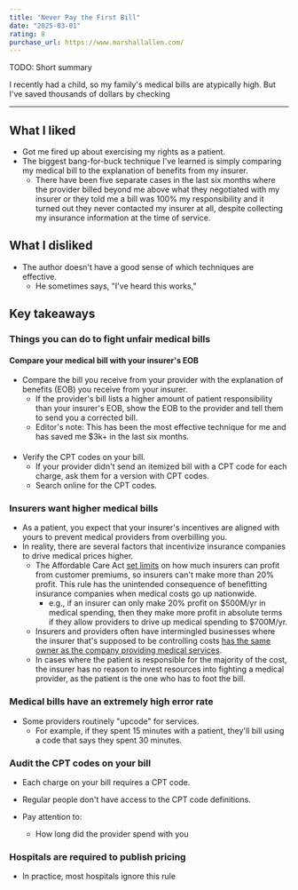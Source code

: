 ```yaml
---
title: "Never Pay the First Bill"
date: "2025-03-01"
rating: 8
purchase_url: https://www.marshallallen.com/
---
```


TODO: Short summary

I recently had a child, so my family's medical bills are atypically high. But I've saved thousands of dollars by checking

<!--more-->

---

## What I liked

- Got me fired up about exercising my rights as a patient.
- The biggest bang-for-buck technique I've learned is simply comparing my medical bill to the explanation of benefits from my insurer.
  - There have been five separate cases in the last six months where the provider billed beyond me above what they negotiated with my insurer or they told me a bill was 100% my responsibility and it turned out they never contacted my insurer at all, despite collecting my insurance information at the time of service.

## What I disliked

- The author doesn't have a good sense of which techniques are effective.
  - He sometimes says, "I've heard this works,"

## Key takeaways

### Things you can do to fight unfair medical bills

#### Compare your medical bill with your insurer's EOB

- Compare the bill you receive from your provider with the explanation of benefits (EOB) you receive from your insurer.
  - If the provider's bill lists a higher amount of patient responsibility than your insurer's EOB, show the EOB to the provider and tell them to send you a corrected bill.
  - Editor's note: This has been the most effective technique for me and has saved me $3k+ in the last six months.

####

- Verify the CPT codes on your bill.
  - If your provider didn't send an itemized bill with a CPT code for each charge, ask them for a version with CPT codes.
  - Search online for the CPT codes.

### Insurers want higher medical bills

- As a patient, you expect that your insurer's incentives are aligned with yours to prevent medical providers from overbilling you.
- In reality, there are several factors that incentivize insurance companies to drive medical prices higher.
  - The Affordable Care Act [set limits](https://www.cms.gov/marketplace/private-health-insurance/medical-loss-ratio) on how much insurers can profit from customer premiums, so insurers can't make more than 20% profit. This rule has the unintended consequence of benefitting insurance companies when medical costs go up nationwide.
    - e.g., if an insurer can only make 20% profit on $500M/yr in medical spending, then they make more profit in absolute terms if they allow providers to drive up medical spending to $700M/yr.
  - Insurers and providers often have intermingled businesses where the insurer that's supposed to be controlling costs [has the same owner as the company providing medical services](https://en.wikipedia.org/wiki/UnitedHealth_Group#Organizational_structure).
  - In cases where the patient is responsible for the majority of the cost, the insurer has no reason to invest resources into fighting a medical provider, as the patient is the one who has to foot the bill.

### Medical bills have an extremely high error rate

- Some providers routinely "upcode" for services.
  - For example, if they spent 15 minutes with a patient, they'll bill using a code that says they spent 30 minutes.

### Audit the CPT codes on your bill

- Each charge on your bill requires a CPT code.
- Regular people don't have access to the CPT code definitions.

- Pay attention to:
  - How long did the provider spend with you

### Hospitals are required to publish pricing

- In practice, most hospitals ignore this rule
